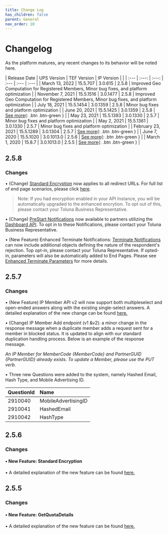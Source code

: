 ```yaml
---
title: Change Log
has_children: false
parent: General
nav_order: 10
---
```


# Changelog
As the platform matures, any recent changes to its behavior will be noted here. 

| Release Date | UPS Version | TEF Version | IP Version |    |
| :--- | :---: | :---: | :--- | :--- | :--- |
| March 13, 2022 | 15.5.707 | 3.0.615 | 2.5.8 | Improved Geo Computation for Registered Members, Minor bug fixes, and platform optimization |
| November 7, 2021 | 15.5.1516 | 3.0.1477 | 2.5.8 | Improved Geo Computation for Registered Members, Minor bug fixes, and platform optimization |
| July 18, 2021 | 15.5.1454 | 3.0.1359 | 2.5.8 | Minor bug fixes and platform optimization |
| June 20, 2021 | 15.5.1425 | 3.0.1359 | 2.5.8 | [See more](/general/changelog.html#258){: .btn .btn-green } |
| May 23, 2021 | 15.5.1393 | 3.0.1330 | 2.5.7 | Minor bug fixes and platform optimization |
| May 2, 2021 | 15.5.1361 | 3.0.1330 | 2.5.7 | Minor bug fixes and platform optimization |
| February 23, 2021 | 15.5.1289 | 3.0.1304 |  2.5.7  | [See more](/general/changelog.html#257){: .btn .btn-green } |
| June 7, 2020 | 15.5.1020 | 3.0.1013.0 |  2.5.6 | [See more](/general/changelog.html#256){: .btn .btn-green } |
| March 1, 2020 | 15.8.7 | 3.0.1013.0 |  2.5.5 | [See more](/general/changelog.html#255){: .btn .btn-green } |


## 2.5.8
### Changes

• (Change) [Standard Encryption](/memberrouting/encryption.html) now applies to all redirect URLs. For full list of end page scenarios, please click [here](/memberrouting/endpages.html).
> Note: If you had encryption enabled in your API Instance, you will be automatically upgraded to the enhanced encrytion. To opt out of this, please contact your Toluna Business Representative.

• (Change) [PreStart Notifications](/notifications/prestart.html) now available to partners utilizing the [Dashboard API](/dashboard/integrationdetails.html). To opt in to these Notifications, please contact your Toluna Business Representative.

• (New Feature) Enhanced Terminate Notifications: [Terminate Notifications](/notifications/memberstatus.html#terminates) can now include additional objects defining the nature of the respondent's rejection. Top opt-in, please contact your Toluna Representative. If opted-in, parameters will also be automatically added to End Pages. Please see [Enhanced Terminate Parameters](/memberrouting/endpages.html#enhanced-terminate-parameter) for more details.


## 2.5.7
### Changes


• (New Feature) IP Member API v2 will now support both multipleselect and open-ended answers along with the existing single-select answers. A detailed explanation of the new change can be found [here.](/membermanagement/v2/add.html)

• (Change) IP Member Add endpoint (v1 &v2): a minor change in the response message when a duplicate member adds a request sent for a member in blocked status. It is updated to align with our standard duplication handling process. Below is an example of the response message.

_An IP Member for MemberCode {MemberCode} and PartnerGUID {PartnerGUID} already exists. To update a Member, please use the PUT verb._


• Three new Questions were added to the system, namely Hashed Email, Hash Type, and Mobile Advertising ID.

| QuestionId        | Name         | 
|:-------------|:------------------|
| 2910040  | MobileAdvertisingID | 
| 2910041  | HashedEmail   | 
| 2910042  | HashType      | 


## 2.5.6
### Changes
#### • New Feature: Standard Encryption

• A detailed explanation of the new feature can be found [here.](/memberrouting/encryption)



##  2.5.5
### Changes 
#### • New Feature: GetQuotaDetails 

• A detailed explanation of the new feature can be found [here.](/externalsample/api/QuotaDetails.html)

